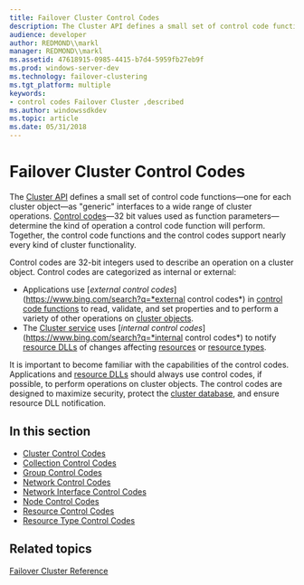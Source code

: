 ```yaml
---
title: Failover Cluster Control Codes
description: The Cluster API defines a small set of control code functions \ 8212;one for each cluster object \ 8212;as \ 0034;generic \ 0034; interfaces to a wide range of cluster operations.
audience: developer
author: REDMOND\\markl
manager: REDMOND\\markl
ms.assetid: 47618915-0985-4415-b7d4-5959fb27eb9f
ms.prod: windows-server-dev
ms.technology: failover-clustering
ms.tgt_platform: multiple
keywords:
- control codes Failover Cluster ,described
ms.author: windowssdkdev
ms.topic: article
ms.date: 05/31/2018
---
```


# Failover Cluster Control Codes

The [Cluster API](cluster-api.md) defines a small set of control code functions—one for each cluster object—as "generic" interfaces to a wide range of cluster operations. [Control codes](about-control-codes.md)—32 bit values used as function parameters—determine the kind of operation a control code function will perform. Together, the control code functions and the control codes support nearly every kind of cluster functionality.

Control codes are 32-bit integers used to describe an operation on a cluster object. Control codes are categorized as internal or external:

-   Applications use [*external control codes*](https://www.bing.com/search?q=*external control codes*) in [control code functions](control-code-functions.md) to read, validate, and set properties and to perform a variety of other operations on [cluster objects](cluster-objects.md).
-   The [Cluster service](cluster-service.md) uses [*internal control codes*](https://www.bing.com/search?q=*internal control codes*) to notify [resource DLLs](resource-dlls.md) of changes affecting [resources](resources.md) or [resource types](resource-types.md).

It is important to become familiar with the capabilities of the control codes. Applications and [resource DLLs](resource-dlls.md) should always use control codes, if possible, to perform operations on cluster objects. The control codes are designed to maximize security, protect the [cluster database](cluster-database.md), and ensure resource DLL notification.

## In this section

-   [Cluster Control Codes](cluster-control-codes.md)
-   [Collection Control Codes](collection-control-codes-.md)
-   [Group Control Codes](group-control-codes.md)
-   [Network Control Codes](network-control-codes.md)
-   [Network Interface Control Codes](network-interface-control-codes.md)
-   [Node Control Codes](node-control-codes.md)
-   [Resource Control Codes](resource-control-codes.md)
-   [Resource Type Control Codes](resource-type-control-codes.md)

## Related topics

<dl> <dt>

[Failover Cluster Reference](failover-cluster-reference.md)
</dt> </dl>

 

 




